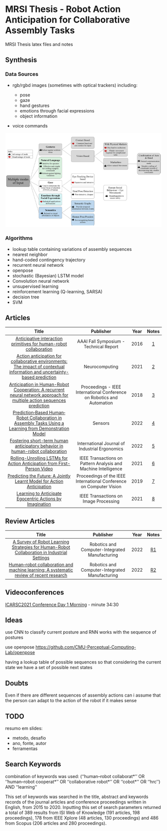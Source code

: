 # MRSI Thesis - Robot Action Anticipation for Collaborative Assembly Tasks

MRSI Thesis latex files and notes

## Synthesis

### Data Sources

- rgb/rgbd images (sometimes with optical trackers) including:
    - pose
    - gaze
    - hand gestures
    - emotions through facial expressions
    - object information

- voice commands

![Modes of Input](interaction.PNG)

### Algorithms

- lookup table containing variations of assembly sequences
- nearest neighbor
- hand-coded contingency trajectory
- recurrent neural network
- openpose
- stochastic (Bayesian) LSTM model
- Convolution neural network
- unsupervised learning
- reinforcement learning (Q-learning, SARSA)
- decision tree
- SVM

## Articles

| Title | Publisher | Year | Notes
| :----: | :----: | :----: | :----: |
| [Anticipative interaction primitives for human-robot collaboration]() | AAAI Fall Symposium - Technical Report | 2016 | [1](./articles/1.md)
| [Action anticipation for collaborative environments: The impact of contextual information and uncertainty-based prediction]() | Neurocomputing | 2021 | [2](./articles/2.md)
| [Anticipation in Human-Robot Cooperation: A recurrent neural network approach for multiple action sequences prediction](https://deepai.org/publication/anticipation-in-human-robot-cooperation-a-recurrent-neural-network-approach-for-multiple-action-sequences-prediction) | Proceedings - IEEE International Conference on Robotics and Automation | 2018 | [3](./articles/3.md)
| [Prediction‐Based Human‐Robot Collaboration in Assembly Tasks Using a Learning from Demonstration Model]() | Sensors | 2022 | [4](./articles/4.md)
| [Fostering short-term human anticipatory behavior in human-robot collaboration](https://www.sciencedirect.com/science/article/pii/S0169814121001591) | International Journal of Industrial Ergonomics | 2022 | [5](./articles/5.md)
| [Rolling-Unrolling LSTMs for Action Anticipation from First-Person Video](https://ieeexplore.ieee.org/document/9088213) | IEEE Transactions on Pattern Analysis and Machine Intelligence | 2021 | [6](./articles/6.md)
| [Predicting the Future: A Jointly Learnt Model for Action Anticipation](https://ieeexplore.ieee.org/document/9009844) | Proceedings of the IEEE International Conference on Computer Vision | 2019 | [7](./articles/7.md)
| [Learning to Anticipate Egocentric Actions by Imagination](https://ieeexplore.ieee.org/document/9280353) | IEEE Transactions on Image Processing | 2021 | [8](./articles/8.md)

## Review Articles

| Title | Publisher | Year | Notes
| :----: | :----: | :----: | :----: |
| [A Survey of Robot Learning Strategies for Human-Robot Collaboration in Industrial Settings]() | Robotics and Computer-Integrated Manufacturing | 2022 | [R1](./articles/R1.md)
| [Human–robot collaboration and machine learning: A systematic review of recent research]() | Robotics and Computer-Integrated Manufacturing | 2022 | [R2](./articles/R2.md)

## Videoconferences

[ICARSC2021 Conference Day 1 Morning](https://www.youtube.com/watch?v=cvsTZbZak-M) - minute 34:30

## Ideas

use CNN to classify current posture and RNN works with the sequence of postures

use openpose
https://github.com/CMU-Perceptual-Computing-Lab/openpose

having a lookup table of possible sequences so that considering the current state we have a set of possible next states

## Doubts

Even if there are different sequences of assembly actions can i assume that the person can adapt to the action of the robot if it makes sense

## TODO
resumo em slides:
- metodo, desafio
- ano, fonte, autor
- ferramentas


## Search Keywords

combination of keywords was used: (‘‘human–robot
collaborat*’’ OR ‘‘human–robot cooperat*’’ OR ‘‘collaborative robot*’’
OR ‘‘cobot*’’ OR ‘‘hrc’’) AND ‘‘learning’’

This set of keywords
was searched in the title, abstract and keywords records of the journal
articles and conference proceedings written in English, from 2015 to
2020.
Inputting this set of search parameters returned a total of 389 results
from ISI Web of Knowledge (191 articles, 198 proceedings), 178 from
IEEE Xplore (48 articles, 130 proceedings) and 486 from Scopus (206
articles and 280 proceedings).